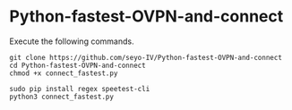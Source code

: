 # Python-fastest-OVPN-and-connect

Execute the following commands.

```
git clone https://github.com/seyo-IV/Python-fastest-OVPN-and-connect
cd Python-fastest-OVPN-and-connect
chmod +x connect_fastest.py
```


```
sudo pip install regex speetest-cli
python3 connect_fastest.py
```
